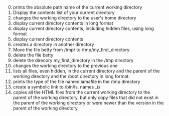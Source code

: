 0. prints the absolute path name of the current working directory
1. Display the contents list of your current directory
2. changes the working directory to the user's home directory
3. display current directory contents in long format
4. display current directory contents, including hidden files, using long format
5. display current directory contents
6. creates a directory in another directory
7. Move the file betty from /tmp/ to /tmp/my_first_directory
8. delete the file betty
9. delete the direcory my_first_directory in the /tmp directory
10. changes the working directory to the previous one
11. lists all files, even hidden, in the current directory and the parent of the working directory and the /boot directory in long format.
12. prints the type of the file named iamafile in the /tmp directory
13. create a symbolic link to /bin/ls, names __ls_
14. copies all the HTML files from the current working directory to the parent of the working directory, but only copy files that did not exist in the parent of the working directory or were newer than the version in the parent of the working directory.
